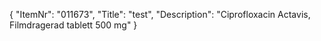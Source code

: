 {
  "ItemNr": "011673",
  "Title": "test",
  "Description": "Ciprofloxacin Actavis, Filmdragerad tablett 500 mg"
}